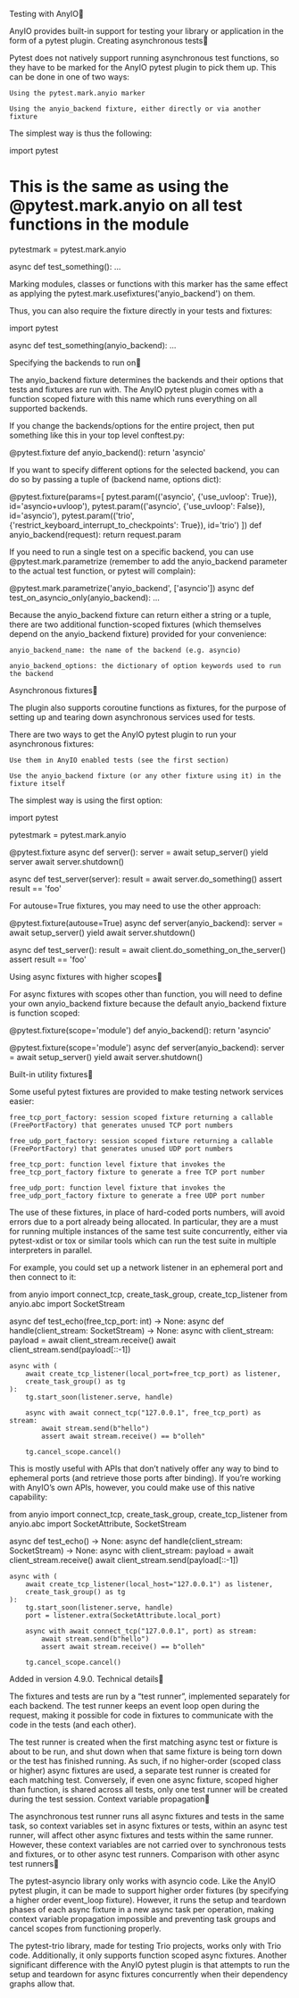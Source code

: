 
Testing with AnyIO

AnyIO provides built-in support for testing your library or application in the form of a pytest plugin.
Creating asynchronous tests

Pytest does not natively support running asynchronous test functions, so they have to be marked for the AnyIO pytest plugin to pick them up. This can be done in one of two ways:

    Using the pytest.mark.anyio marker

    Using the anyio_backend fixture, either directly or via another fixture

The simplest way is thus the following:

import pytest

# This is the same as using the @pytest.mark.anyio on all test functions in the module
pytestmark = pytest.mark.anyio


async def test_something():
    ...

Marking modules, classes or functions with this marker has the same effect as applying the pytest.mark.usefixtures('anyio_backend') on them.

Thus, you can also require the fixture directly in your tests and fixtures:

import pytest


async def test_something(anyio_backend):
    ...

Specifying the backends to run on

The anyio_backend fixture determines the backends and their options that tests and fixtures are run with. The AnyIO pytest plugin comes with a function scoped fixture with this name which runs everything on all supported backends.

If you change the backends/options for the entire project, then put something like this in your top level conftest.py:

@pytest.fixture
def anyio_backend():
    return 'asyncio'

If you want to specify different options for the selected backend, you can do so by passing a tuple of (backend name, options dict):

@pytest.fixture(params=[
    pytest.param(('asyncio', {'use_uvloop': True}), id='asyncio+uvloop'),
    pytest.param(('asyncio', {'use_uvloop': False}), id='asyncio'),
    pytest.param(('trio', {'restrict_keyboard_interrupt_to_checkpoints': True}), id='trio')
])
def anyio_backend(request):
    return request.param

If you need to run a single test on a specific backend, you can use @pytest.mark.parametrize (remember to add the anyio_backend parameter to the actual test function, or pytest will complain):

@pytest.mark.parametrize('anyio_backend', ['asyncio'])
async def test_on_asyncio_only(anyio_backend):
    ...

Because the anyio_backend fixture can return either a string or a tuple, there are two additional function-scoped fixtures (which themselves depend on the anyio_backend fixture) provided for your convenience:

    anyio_backend_name: the name of the backend (e.g. asyncio)

    anyio_backend_options: the dictionary of option keywords used to run the backend

Asynchronous fixtures

The plugin also supports coroutine functions as fixtures, for the purpose of setting up and tearing down asynchronous services used for tests.

There are two ways to get the AnyIO pytest plugin to run your asynchronous fixtures:

    Use them in AnyIO enabled tests (see the first section)

    Use the anyio_backend fixture (or any other fixture using it) in the fixture itself

The simplest way is using the first option:

import pytest

pytestmark = pytest.mark.anyio


@pytest.fixture
async def server():
    server = await setup_server()
    yield server
    await server.shutdown()


async def test_server(server):
    result = await server.do_something()
    assert result == 'foo'

For autouse=True fixtures, you may need to use the other approach:

@pytest.fixture(autouse=True)
async def server(anyio_backend):
    server = await setup_server()
    yield
    await server.shutdown()


async def test_server():
    result = await client.do_something_on_the_server()
    assert result == 'foo'

Using async fixtures with higher scopes

For async fixtures with scopes other than function, you will need to define your own anyio_backend fixture because the default anyio_backend fixture is function scoped:

@pytest.fixture(scope='module')
def anyio_backend():
    return 'asyncio'


@pytest.fixture(scope='module')
async def server(anyio_backend):
    server = await setup_server()
    yield
    await server.shutdown()

Built-in utility fixtures

Some useful pytest fixtures are provided to make testing network services easier:

    free_tcp_port_factory: session scoped fixture returning a callable (FreePortFactory) that generates unused TCP port numbers

    free_udp_port_factory: session scoped fixture returning a callable (FreePortFactory) that generates unused UDP port numbers

    free_tcp_port: function level fixture that invokes the free_tcp_port_factory fixture to generate a free TCP port number

    free_udp_port: function level fixture that invokes the free_udp_port_factory fixture to generate a free UDP port number

The use of these fixtures, in place of hard-coded ports numbers, will avoid errors due to a port already being allocated. In particular, they are a must for running multiple instances of the same test suite concurrently, either via pytest-xdist or tox or similar tools which can run the test suite in multiple interpreters in parallel.

For example, you could set up a network listener in an ephemeral port and then connect to it:

from anyio import connect_tcp, create_task_group, create_tcp_listener
from anyio.abc import SocketStream


async def test_echo(free_tcp_port: int) -> None:
    async def handle(client_stream: SocketStream) -> None:
        async with client_stream:
            payload = await client_stream.receive()
            await client_stream.send(payload[::-1])

    async with (
        await create_tcp_listener(local_port=free_tcp_port) as listener,
        create_task_group() as tg
    ):
        tg.start_soon(listener.serve, handle)

        async with await connect_tcp("127.0.0.1", free_tcp_port) as stream:
            await stream.send(b"hello")
            assert await stream.receive() == b"olleh"

        tg.cancel_scope.cancel()

This is mostly useful with APIs that don’t natively offer any way to bind to ephemeral ports (and retrieve those ports after binding). If you’re working with AnyIO’s own APIs, however, you could make use of this native capability:

from anyio import connect_tcp, create_task_group, create_tcp_listener
from anyio.abc import SocketAttribute, SocketStream

async def test_echo() -> None:
    async def handle(client_stream: SocketStream) -> None:
        async with client_stream:
            payload = await client_stream.receive()
            await client_stream.send(payload[::-1])

    async with (
        await create_tcp_listener(local_host="127.0.0.1") as listener,
        create_task_group() as tg
    ):
        tg.start_soon(listener.serve, handle)
        port = listener.extra(SocketAttribute.local_port)

        async with await connect_tcp("127.0.0.1", port) as stream:
            await stream.send(b"hello")
            assert await stream.receive() == b"olleh"

        tg.cancel_scope.cancel()

Added in version 4.9.0.
Technical details

The fixtures and tests are run by a “test runner”, implemented separately for each backend. The test runner keeps an event loop open during the request, making it possible for code in fixtures to communicate with the code in the tests (and each other).

The test runner is created when the first matching async test or fixture is about to be run, and shut down when that same fixture is being torn down or the test has finished running. As such, if no higher-order (scoped class or higher) async fixtures are used, a separate test runner is created for each matching test. Conversely, if even one async fixture, scoped higher than function, is shared across all tests, only one test runner will be created during the test session.
Context variable propagation

The asynchronous test runner runs all async fixtures and tests in the same task, so context variables set in async fixtures or tests, within an async test runner, will affect other async fixtures and tests within the same runner. However, these context variables are not carried over to synchronous tests and fixtures, or to other async test runners.
Comparison with other async test runners

The pytest-asyncio library only works with asyncio code. Like the AnyIO pytest plugin, it can be made to support higher order fixtures (by specifying a higher order event_loop fixture). However, it runs the setup and teardown phases of each async fixture in a new async task per operation, making context variable propagation impossible and preventing task groups and cancel scopes from functioning properly.

The pytest-trio library, made for testing Trio projects, works only with Trio code. Additionally, it only supports function scoped async fixtures. Another significant difference with the AnyIO pytest plugin is that attempts to run the setup and teardown for async fixtures concurrently when their dependency graphs allow that.
